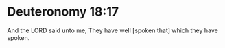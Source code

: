 # Deuteronomy 18:17

And the LORD said unto me, They have well [spoken that] which they have spoken.
